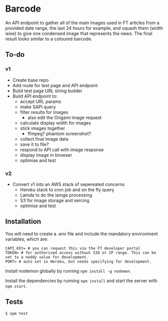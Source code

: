 # Barcode

An API endpoint to gather all of the main images used in FT articles from a provided date range, the last 24 hours for example, and squash them (width wise) to give one condensed image that represents the news. The final result looks similar to a coloured barcode.

## To-do

### v1

+ Create base repo
+ Add route for test page and API endpoint
+ Build test page URL string builder
+ Build API endpoint to:
  - accept URL params
  - make SAPI query
  - filter results for images
    - also edit the Origami image request
  - calculate display width for images
  - stick images together
    - ffmpeg? phantom screenshot?
  - collect final image data
  - save it to file?
  - respond to API call with image response
  - display image in browser
  - optimise and test

### v2

+ Convert v1 into an AWS stack of sepereated concerns
  - Heroku stack to cron job and on the fly query
  - Lamda to do the iamge processing
  - S3 for image storage and sercing
  - optimise and test


## Installation

You will need to create a .env file and include the mandatory environment variables, which are:

```
CAPI_KEY= # you can request this via the FT developer portal
TOKEN= # for authorised access without S3O or IP range. This can be set to a noddy value for development.
PORT= # auto set in Heroku, but needs specifying for development.
```

Install nodemon globally by running `npm install -g nodemon`.

Install the dependencies by running `npm install` and start the server with `npm start`.


## Tests

```sh
$ npm test
```

